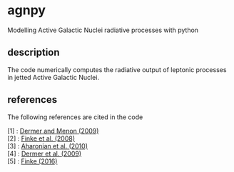 # agnpy
Modelling Active Galactic Nuclei radiative processes with python

## description
The code numerically computes the radiative output of leptonic processes in jetted Active Galactic Nuclei.    


## references
The following references are cited in the code

[1] : [Dermer and Menon (2009)](https://ui.adsabs.harvard.edu/abs/2009herb.book.....D/abstract)           
[2] : [Finke et al. (2008)](https://ui.adsabs.harvard.edu/abs/2008ApJ...686..181F/abstract)          
[3] : [Aharonian et al. (2010)](https://ui.adsabs.harvard.edu/abs/2010PhRvD..82d3002A/abstract)         
[4] : [Dermer et al. (2009)](https://ui.adsabs.harvard.edu/abs/2009ApJ...692...32D/abstract)     
[5] : [Finke (2016)](https://ui.adsabs.harvard.edu/abs/2016ApJ...830...94F/abstract)    